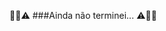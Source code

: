 
:construction::construction::warning: ###Ainda não terminei... :warning::construction::construction:
